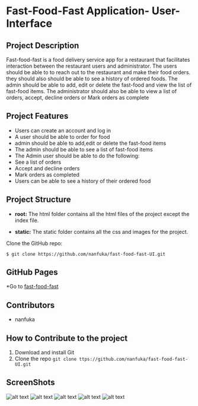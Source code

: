 # Fast-Food-Fast Application- User-Interface

## Project Description
Fast-food-fast is a food delivery service app for a restaurant that facilitates  interaction between the restaurant users and administrator. The users should be able to  to reach out to the restaurant and make their food orders. they should also should be able to see a history of ordered foods.    The admin should be able to add, edit or delete the fast-food and  view the list of fast-food items. The administrator should also be able to view a list of orders, accept, decline orders or Mark orders as complete
## Project Features
* Users can create an account and log in
* A user should be able to order for food
* admin should be able to add,edit or delete the fast-food items
* The admin should be able to see a list of fast-food items
* The Admin user should be able to do the following:
* See a list of orders
* Accept and decline orders
* Mark orders as completed
* Users can be able to see a history of their ordered food

## Project Structure
* **root:** The html folder contains all the html files of the project except the index file.

* **static:** The static folder contains all the css and images for the project.   


Clone the GitHub repo:
 
`$ git clone https://github.com/nanfuka/fast-food-fast-UI.git`


## GitHub Pages
*Go to [fast-food-fast](https://nanfuka.github.io/fast-food-fast/UI/index.html)

## Contributors
* nanfuka

## How to Contribute to the project
1. Download and install Git
2. Clone the repo `git clone ttps://github.com/nanfuka/fast-food-fast-UI.git`

## ScreenShots
![alt text](https://nanfuka.github.io/fast-food-fast-UI/UI/design/UI/index.png)
![alt text](https://nanfuka.github.io/fast-food-fast-UI/UI/design/UI/login.png)
![alt text](https://nanfuka.github.io/fast-food-fast-UI/UI/design/UI/signup.png)
![alt text](https://nanfuka.github.io/fast-food-fast-UI/UI/design/UI/user_page.png)
![alt text](https://nanfuka.github.io/fast-food-fast-UI/UI/design/UI/admin_dashboard.png)






